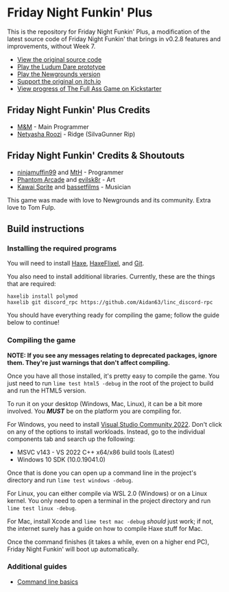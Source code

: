 # Friday Night Funkin' Plus

This is the repository for Friday Night Funkin' Plus, a modification of the latest source code of Friday Night Funkin' that brings in v0.2.8 features and improvements, without Week 7.

- [View the original source code](https://github.com/ninjamuffin99/Funkin)
- [Play the Ludum Dare prototype](https://ninja-muffin24.itch.io/friday-night-funkin)
- [Play the Newgrounds version](https://www.newgrounds.com/portal/view/770371)
- [Support the original on itch.io](https://ninja-muffin24.itch.io/funkin)
- [View progress of The Full Ass Game on Kickstarter](https://www.kickstarter.com/projects/funkin/friday-night-funkin-the-full-ass-game)

## Friday Night Funkin' Plus Credits

- [M&M](https://github.com/ActualMandM) - Main Programmer
- [Netyasha Roozi](https://github.com/NetyashaRoozi) - Ridge (SiIvaGunner Rip)

## Friday Night Funkin' Credits & Shoutouts

- [ninjamuffin99](https://twitter.com/ninja_muffin99) and [MtH](https://twitter.com/emmnyaa) - Programmer
- [Phantom Arcade](https://twitter.com/phantomarcade3k) and [evilsk8r](https://twitter.com/evilsk8r) - Art
- [Kawai Sprite](https://twitter.com/kawaisprite) and [bassetfilms](https://twitter.com/Bassetfilms) - Musician

This game was made with love to Newgrounds and its community. Extra love to Tom Fulp.

## Build instructions

### Installing the required programs

You will need to install [Haxe](https://haxe.org/download/), [HaxeFlixel](https://haxeflixel.com/documentation/install-haxeflixel/), and [Git](https://git-scm.com/downloads).

You also need to install additional libraries. Currently, these are the things that are required:

```text
haxelib install polymod
haxelib git discord_rpc https://github.com/Aidan63/linc_discord-rpc
```

You should have everything ready for compiling the game; follow the guide below to continue!

### Compiling the game

**NOTE: If you see any messages relating to deprecated packages, ignore them. They're just warnings that don't affect compiling.**

Once you have all those installed, it's pretty easy to compile the game. You just need to run `lime test html5 -debug` in the root of the project to build and run the HTML5 version.

To run it on your desktop (Windows, Mac, Linux), it can be a bit more involved. You ***MUST*** be on the platform you are compiling for.

For Windows, you need to install [Visual Studio Community 2022](https://visualstudio.microsoft.com/downloads/). Don't click on any of the options to install workloads. Instead, go to the individual components tab and search up the following:

- MSVC v143 - VS 2022 C++ x64/x86 build tools (Latest)
- Windows 10 SDK (10.0.19041.0)

Once that is done you can open up a command line in the project's directory and run `lime test windows -debug`.

For Linux, you can either compile via WSL 2.0 (Windows) or on a Linux kernel. You only need to open a terminal in the project directory and run `lime test linux -debug`.

For Mac, install Xcode and `lime test mac -debug` *should* just work; if not, the internet surely has a guide on how to compile Haxe stuff for Mac.

Once the command finishes (it takes a while, even on a higher end PC), Friday Night Funkin' will boot up automatically.

### Additional guides

- [Command line basics](https://ninjamuffin99.newgrounds.com/news/post/1090480)
